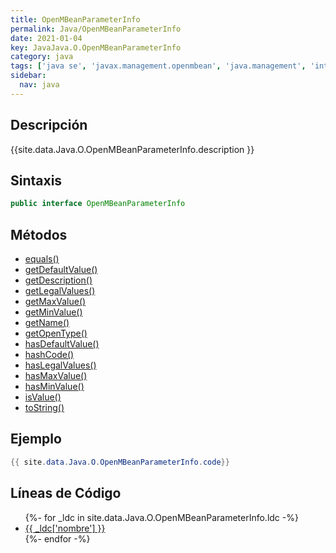 ```yaml
---
title: OpenMBeanParameterInfo
permalink: Java/OpenMBeanParameterInfo
date: 2021-01-04
key: JavaJava.O.OpenMBeanParameterInfo
category: java
tags: ['java se', 'javax.management.openmbean', 'java.management', 'interface java', 'Java 1.5']
sidebar: 
  nav: java
---
```


## Descripción
{{site.data.Java.O.OpenMBeanParameterInfo.description }}

## Sintaxis
~~~java
public interface OpenMBeanParameterInfo
~~~

## Métodos
* [equals()](/Java/OpenMBeanParameterInfo/equals)
* [getDefaultValue()](/Java/OpenMBeanParameterInfo/getDefaultValue)
* [getDescription()](/Java/OpenMBeanParameterInfo/getDescription)
* [getLegalValues()](/Java/OpenMBeanParameterInfo/getLegalValues)
* [getMaxValue()](/Java/OpenMBeanParameterInfo/getMaxValue)
* [getMinValue()](/Java/OpenMBeanParameterInfo/getMinValue)
* [getName()](/Java/OpenMBeanParameterInfo/getName)
* [getOpenType()](/Java/OpenMBeanParameterInfo/getOpenType)
* [hasDefaultValue()](/Java/OpenMBeanParameterInfo/hasDefaultValue)
* [hashCode()](/Java/OpenMBeanParameterInfo/hashCode)
* [hasLegalValues()](/Java/OpenMBeanParameterInfo/hasLegalValues)
* [hasMaxValue()](/Java/OpenMBeanParameterInfo/hasMaxValue)
* [hasMinValue()](/Java/OpenMBeanParameterInfo/hasMinValue)
* [isValue()](/Java/OpenMBeanParameterInfo/isValue)
* [toString()](/Java/OpenMBeanParameterInfo/toString)

## Ejemplo
~~~java
{{ site.data.Java.O.OpenMBeanParameterInfo.code}}
~~~

## Líneas de Código
<ul>
{%- for _ldc in site.data.Java.O.OpenMBeanParameterInfo.ldc -%}
   <li>
       <a href="{{_ldc['url'] }}">{{ _ldc['nombre'] }}</a>
   </li>
{%- endfor -%}
</ul>

